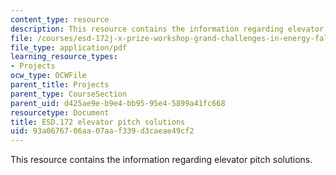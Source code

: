 ```yaml
---
content_type: resource
description: This resource contains the information regarding elevator pitch solutions.
file: /courses/esd-172j-x-prize-workshop-grand-challenges-in-energy-fall-2009/93a0676706aa07aaf339d3caeae49cf2_MITESD_172JF09_pitch_sol.pdf
file_type: application/pdf
learning_resource_types:
- Projects
ocw_type: OCWFile
parent_title: Projects
parent_type: CourseSection
parent_uid: d425ae9e-b9e4-bb95-95e4-5899a41fc668
resourcetype: Document
title: ESD.172 elevator pitch solutions
uid: 93a06767-06aa-07aa-f339-d3caeae49cf2
---
```

This resource contains the information regarding elevator pitch solutions.

